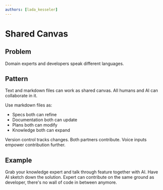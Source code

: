 ```yaml
---
authors: [lada_kesseler]
---
```


# Shared Canvas

## Problem
Domain experts and developers speak different languages.

## Pattern
Text and markdown files can work as shared canvas. All humans and AI can collaborate in it.

Use markdown files as:
- Specs both can refine
- Documentation both can update
- Plans both can modify
- Knowledge both can expand

Version control tracks changes. Both partners contribute. Voice inputs empower contribution further.

## Example
Grab your knowledge expert and talk through feature together with AI.
Have AI sketch down the solution. Expert can contribute on the same ground as developer, there's no wall of code in between anymore.
